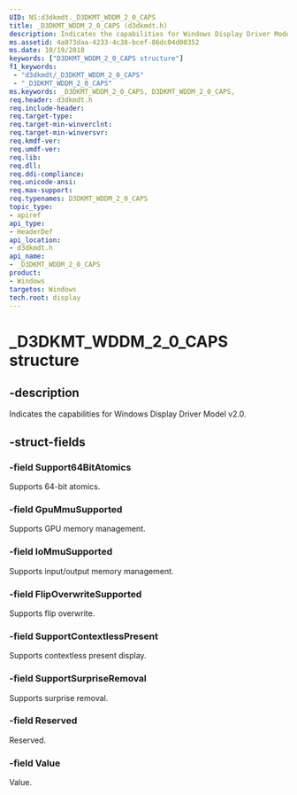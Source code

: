 ```yaml
---
UID: NS:d3dkmdt._D3DKMT_WDDM_2_0_CAPS
title: _D3DKMT_WDDM_2_0_CAPS (d3dkmdt.h)
description: Indicates the capabilities for Windows Display Driver Model v2.0.
ms.assetid: 4a073daa-4233-4c38-bcef-86dc04d00352
ms.date: 10/19/2018
keywords: ["D3DKMT_WDDM_2_0_CAPS structure"]
f1_keywords:
 - "d3dkmdt/_D3DKMT_WDDM_2_0_CAPS"
 - "_D3DKMT_WDDM_2_0_CAPS"
ms.keywords: _D3DKMT_WDDM_2_0_CAPS, D3DKMT_WDDM_2_0_CAPS,
req.header: d3dkmdt.h
req.include-header:
req.target-type:
req.target-min-winverclnt:
req.target-min-winversvr:
req.kmdf-ver:
req.umdf-ver:
req.lib:
req.dll:
req.ddi-compliance:
req.unicode-ansi:
req.max-support:
req.typenames: D3DKMT_WDDM_2_0_CAPS
topic_type:
- apiref
api_type:
- HeaderDef
api_location:
- d3dkmdt.h
api_name:
- _D3DKMT_WDDM_2_0_CAPS
product: 
- Windows
targetos: Windows
tech.root: display
---
```


# _D3DKMT_WDDM_2_0_CAPS structure

## -description

Indicates the capabilities for Windows Display Driver Model v2.0.

## -struct-fields

### -field Support64BitAtomics

Supports 64-bit atomics.

### -field GpuMmuSupported

Supports GPU memory management.

### -field IoMmuSupported

Supports input/output memory management.

### -field FlipOverwriteSupported

Supports flip overwrite.

### -field SupportContextlessPresent

Supports contextless present display.

### -field SupportSurpriseRemoval

Supports surprise removal.

### -field Reserved

Reserved.

### -field Value

Value.

